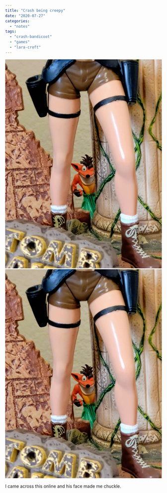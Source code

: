 ```yaml
---
title: "Crash being creepy"
date: "2020-07-27"
categories: 
  - "notes"
tags: 
  - "crash-bandicoot"
  - "games"
  - "lara-croft"
---
```


[![](images/Crash-being-creepy.jpg)](images/Crash-being-creepy.jpg)
[![](images/Crash-being-creepy.jpg)](images/Crash-being-creepy.jpg)

I came across this online and his face made me chuckle.
